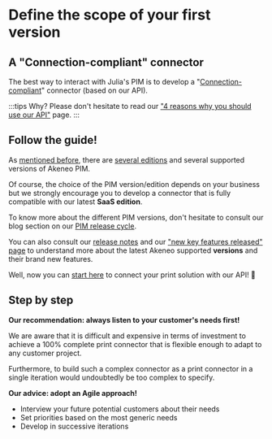 # Define the scope of your first version

## A "Connection-compliant" connector

The best way to interact with Julia's PIM is to develop a "[Connection-compliant](https://help.akeneo.com/pim/serenity/articles/what-is-a-connection.html)" connector (based on our API).

:::tips
Why?
Please don't hesitate to read our ["4 reasons why you should use our API"](https://api.akeneo.com/documentation/why-the-api.html#4-reasons-why-you-should-use-our-api) page.
:::

## Follow the guide!

As [mentioned before](step2-understand-akeneo-pim.html), there are [several editions](https://www.akeneo.com/compare-editions/) and several supported versions of Akeneo PIM.

Of course, the choice of the PIM version/edition depends on your business but we strongly encourage you to develop a connector that is fully compatible with our latest **SaaS edition**.

To know more about the different PIM versions, don't hesitate to consult our blog section on our [PIM release cycle](https://www.akeneo.com/blog/akeneo-introduces-a-simpler-product-release-cycle/).

You can also consult our [release notes](https://www.akeneo.com/release-notes/) and our ["new key features released" page](https://help.akeneo.com/pim/serenity/whats-new.html) to understand more about the latest Akeneo supported **versions** and their brand new features.

Well, now you can [start here](https://api.akeneo.com/getting-started/connect-the-pim-4x/welcome.html) to connect your print solution with our API! 🚀

## Step by step

**Our recommendation: always listen to your customer's needs first!**

We are aware that it is difficult and expensive in terms of investment to achieve a 100% complete print connector that is flexible enough to adapt to any customer project.

Furthermore, to build such a complex connector as a print connector in a single iteration would undoubtedly be too complex to specify.

**Our advice: adopt an Agile approach!**

* Interview your future potential customers about their needs
* Set priorities based on the most generic needs
* Develop in successive iterations
